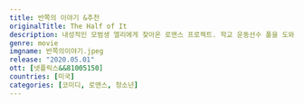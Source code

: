 ```yaml
---
title: 반쪽의 이야기 &추천
originalTitle: The Half of It
description: 내성적인 모범생 엘리에게 찾아온 로맨스 프로젝트. 학교 운동선수 폴을 도와 인기녀의 마음을 얻어야 한다. 그렇게 예기치 않은 인연을 맺는 세 사람. 하지만 엘리의 마음속에도 그녀를 향한 사랑이 싹트고 만다. 이 묘한 삼각관계, 대체 어디로 향할까?
genre: movie
imgname: 반쪽의이야기.jpeg
release: "2020.05.01"
ott: [넷플릭스&&81005150]
countries: [미국]
categories: [코미디, 로맨스, 청소년]
---
```

